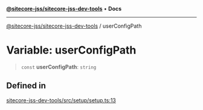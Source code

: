 [**@sitecore-jss/sitecore-jss-dev-tools**](../README.md) • **Docs**

***

[@sitecore-jss/sitecore-jss-dev-tools](../README.md) / userConfigPath

# Variable: userConfigPath

> `const` **userConfigPath**: `string`

## Defined in

[sitecore-jss-dev-tools/src/setup/setup.ts:13](https://github.com/Sitecore/jss/blob/20c393219fcc37eebfc5f9ac86576745ab661982/packages/sitecore-jss-dev-tools/src/setup/setup.ts#L13)
